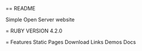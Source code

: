 == README

Simple Open Server website

= RUBY VERSION
4.2.0

= Features
Static Pages
Download Links
Demos
Docs
